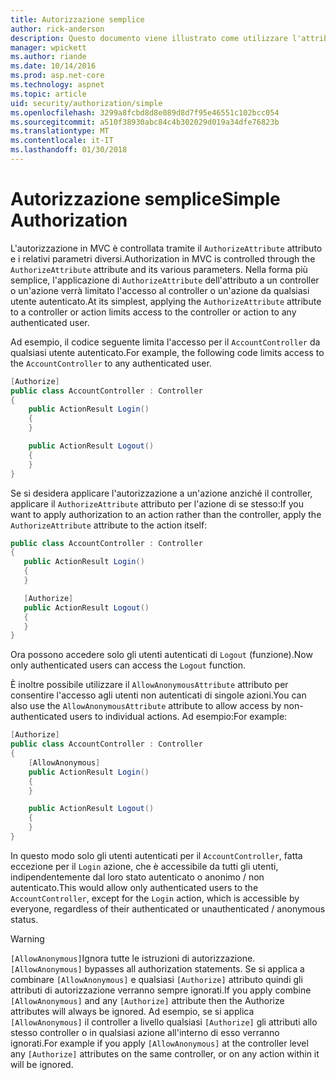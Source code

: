 ```yaml
---
title: Autorizzazione semplice
author: rick-anderson
description: Questo documento viene illustrato come utilizzare l'attributo Authorize per limitare l'accesso alle azioni e i controller di ASP.NET Core.
manager: wpickett
ms.author: riande
ms.date: 10/14/2016
ms.prod: asp.net-core
ms.technology: aspnet
ms.topic: article
uid: security/authorization/simple
ms.openlocfilehash: 3299a8fcbd8d8e089d8d7f95e46551c102bcc054
ms.sourcegitcommit: a510f38930abc84c4b302029d019a34dfe76823b
ms.translationtype: MT
ms.contentlocale: it-IT
ms.lasthandoff: 01/30/2018
---
```

# <a name="simple-authorization"></a><span data-ttu-id="32ae0-103">Autorizzazione semplice</span><span class="sxs-lookup"><span data-stu-id="32ae0-103">Simple Authorization</span></span>

<a name="security-authorization-simple"></a>

<span data-ttu-id="32ae0-104">L'autorizzazione in MVC è controllata tramite il `AuthorizeAttribute` attributo e i relativi parametri diversi.</span><span class="sxs-lookup"><span data-stu-id="32ae0-104">Authorization in MVC is controlled through the `AuthorizeAttribute` attribute and its various parameters.</span></span> <span data-ttu-id="32ae0-105">Nella forma più semplice, l'applicazione di `AuthorizeAttribute` dell'attributo a un controller o un'azione verrà limitato l'accesso al controller o un'azione da qualsiasi utente autenticato.</span><span class="sxs-lookup"><span data-stu-id="32ae0-105">At its simplest, applying the `AuthorizeAttribute` attribute to a controller or action limits access to the controller or action to any authenticated user.</span></span>

<span data-ttu-id="32ae0-106">Ad esempio, il codice seguente limita l'accesso per il `AccountController` da qualsiasi utente autenticato.</span><span class="sxs-lookup"><span data-stu-id="32ae0-106">For example, the following code limits access to the `AccountController` to any authenticated user.</span></span>

```csharp
[Authorize]
public class AccountController : Controller
{
    public ActionResult Login()
    {
    }

    public ActionResult Logout()
    {
    }
}
```

<span data-ttu-id="32ae0-107">Se si desidera applicare l'autorizzazione a un'azione anziché il controller, applicare il `AuthorizeAttribute` attributo per l'azione di se stesso:</span><span class="sxs-lookup"><span data-stu-id="32ae0-107">If you want to apply authorization to an action rather than the controller, apply the `AuthorizeAttribute` attribute to the action itself:</span></span>

```csharp
public class AccountController : Controller
{
   public ActionResult Login()
   {
   }

   [Authorize]
   public ActionResult Logout()
   {
   }
}
```

<span data-ttu-id="32ae0-108">Ora possono accedere solo gli utenti autenticati di `Logout` (funzione).</span><span class="sxs-lookup"><span data-stu-id="32ae0-108">Now only authenticated users can access the `Logout` function.</span></span>

<span data-ttu-id="32ae0-109">È inoltre possibile utilizzare il `AllowAnonymousAttribute` attributo per consentire l'accesso agli utenti non autenticati di singole azioni.</span><span class="sxs-lookup"><span data-stu-id="32ae0-109">You can also use the `AllowAnonymousAttribute` attribute to allow access by non-authenticated users to individual actions.</span></span> <span data-ttu-id="32ae0-110">Ad esempio:</span><span class="sxs-lookup"><span data-stu-id="32ae0-110">For example:</span></span>

```csharp
[Authorize]
public class AccountController : Controller
{
    [AllowAnonymous]
    public ActionResult Login()
    {
    }

    public ActionResult Logout()
    {
    }
}
```

<span data-ttu-id="32ae0-111">In questo modo solo gli utenti autenticati per il `AccountController`, fatta eccezione per il `Login` azione, che è accessibile da tutti gli utenti, indipendentemente dal loro stato autenticato o anonimo / non autenticato.</span><span class="sxs-lookup"><span data-stu-id="32ae0-111">This would allow only authenticated users to the `AccountController`, except for the `Login` action, which is accessible by everyone, regardless of their authenticated or unauthenticated / anonymous status.</span></span>

>[!WARNING]
> <span data-ttu-id="32ae0-112">`[AllowAnonymous]`Ignora tutte le istruzioni di autorizzazione.</span><span class="sxs-lookup"><span data-stu-id="32ae0-112">`[AllowAnonymous]` bypasses all authorization statements.</span></span> <span data-ttu-id="32ae0-113">Se si applica a combinare `[AllowAnonymous]` e qualsiasi `[Authorize]` attributo quindi gli attributi di autorizzazione verranno sempre ignorati.</span><span class="sxs-lookup"><span data-stu-id="32ae0-113">If you apply combine `[AllowAnonymous]` and any `[Authorize]` attribute then the Authorize attributes will always be ignored.</span></span> <span data-ttu-id="32ae0-114">Ad esempio, se si applica `[AllowAnonymous]` il controller a livello qualsiasi `[Authorize]` gli attributi allo stesso controller o in qualsiasi azione all'interno di esso verranno ignorati.</span><span class="sxs-lookup"><span data-stu-id="32ae0-114">For example if you apply `[AllowAnonymous]` at the controller level any `[Authorize]` attributes on the same controller, or on any action within it will be ignored.</span></span>
